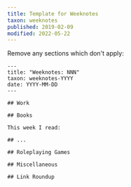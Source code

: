 ```yaml
---
title: Template for Weeknotes
taxon: weeknotes
published: 2019-02-09
modified: 2022-05-22
---
```


Remove any sections which don't apply:

```
---
title: "Weeknotes: NNN"
taxon: weeknotes-YYYY
date: YYYY-MM-DD
---

## Work

## Books

This week I read:

## ...

## Roleplaying Games

## Miscellaneous

## Link Roundup
```
